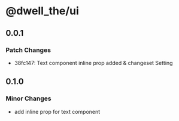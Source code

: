 # @dwell_the/ui

## 0.0.1

### Patch Changes

- 38fc147: Text component inline prop added & changeset Setting

## 0.1.0

### Minor Changes

- add inline prop for text component
